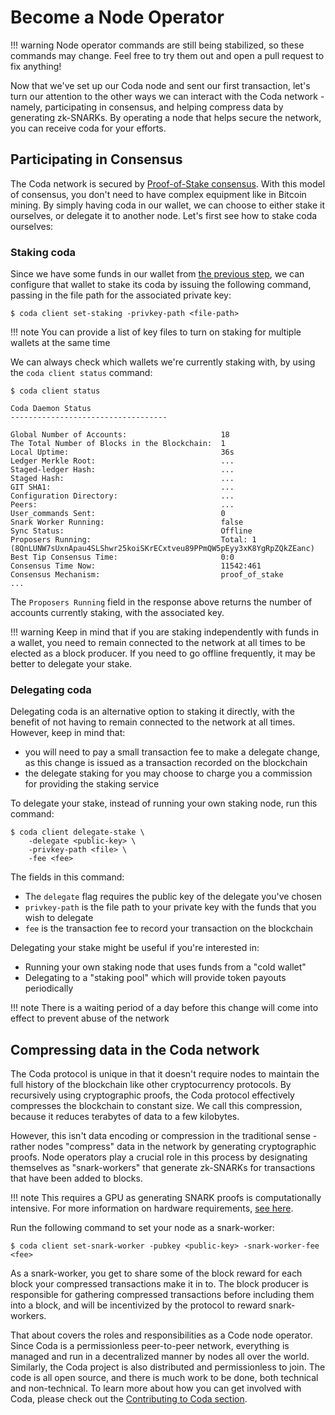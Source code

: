 # Become a Node Operator

!!! warning
    Node operator commands are still being stabilized, so these commands may change. Feel free to try them out and open a pull request to fix anything!


Now that we've set up our Coda node and sent our first transaction, let's turn our attention to the other ways we can interact with the Coda network - namely, participating in consensus, and helping compress data by generating zk-SNARKs. By operating a node that helps secure the network, you can receive coda for your efforts.

## Participating in Consensus

The Coda network is secured by [Proof-of-Stake consensus](/glossary/#proof-of-stake). With this model of consensus, you don't need to have complex equipment like in Bitcoin mining. By simply having coda in our wallet, we can choose to either stake it ourselves, or delegate it to another node. Let's first see how to stake coda ourselves:

### Staking coda

Since we have some funds in our wallet from [the previous step](/my-first-transaction), we can configure that wallet to stake its coda by issuing the following command, passing in the file path for the associated private key:

    $ coda client set-staking -privkey-path <file-path>

!!! note
    You can provide a list of key files to turn on staking for multiple wallets at the same time

We can always check which wallets we're currently staking with, by using the `coda client status` command:

    $ coda client status
    
    Coda Daemon Status 
    -----------------------------------
    
    Global Number of Accounts:                     18
    The Total Number of Blocks in the Blockchain:  1
    Local Uptime:                                  36s
    Ledger Merkle Root:                            ...
    Staged-ledger Hash:                            ...
    Staged Hash:                                   ...
    GIT SHA1:                                      ...
    Configuration Directory:                       ...
    Peers:                                         ...
    User_commands Sent:                            0
    Snark Worker Running:                          false
    Sync Status:                                   Offline
    Proposers Running:                             Total: 1 (8QnLUNW7sUxnApau4SLShwr25koiSKrECxtveu89PPmQW5pEyy3xK8YgRpZQkZEanc)
    Best Tip Consensus Time:                       0:0
    Consensus Time Now:                            11542:461
    Consensus Mechanism:                           proof_of_stake
    ...

The `Proposers Running` field in the response above returns the number of accounts currently staking, with the associated key.

!!! warning
    Keep in mind that if you are staking independently with funds in a wallet, you need to remain connected to the network at all times to be elected as a block producer. If you need to go offline frequently, it may be better to delegate your stake.

### Delegating coda

Delegating coda is an alternative option to staking it directly, with the benefit of not having to remain connected to the network at all times. However, keep in mind that:

- you will need to pay a small transaction fee to make a delegate change, as this change is issued as a transaction recorded on the blockchain
- the delegate staking for you may choose to charge you a commission for providing the staking service

To delegate your stake, instead of running your own staking node, run this command:

    $ coda client delegate-stake \
        -delegate <public-key> \
        -privkey-path <file> \
        -fee <fee>

The fields in this command:

- The `delegate` flag requires the public key of the delegate you've chosen
- `privkey-path` is the file path to your private key with the funds that you wish to delegate
- `fee` is the transaction fee to record your transaction on the blockchain

Delegating your stake might be useful if you're interested in:

- Running your own staking node that uses funds from a "cold wallet"
- Delegating to a "staking pool" which will provide token payouts periodically

!!! note
    There is a waiting period of a day before this change will come into effect to prevent abuse of the network

## Compressing data in the Coda network 

The Coda protocol is unique in that it doesn't require nodes to maintain the full history of the blockchain like other cryptocurrency protocols. By recursively using cryptographic proofs, the Coda protocol effectively compresses the blockchain to constant size. We call this compression, because it reduces terabytes of data to a few kilobytes.

However, this isn't data encoding or compression in the traditional sense - rather nodes "compress" data in the network by generating cryptographic proofs. Node operators play a crucial role in this process by designating themselves as "snark-workers" that generate zk-SNARKs for transactions that have been added to blocks.

!!! note
    This requires a GPU as generating SNARK proofs is computationally intensive. For more information on hardware requirements, [see here]().

Run the following command to set your node as a snark-worker:

    $ coda client set-snark-worker -pubkey <public-key> -snark-worker-fee <fee>

As a snark-worker, you get to share some of the block reward for each block your compressed transactions make it in to. The block producer is responsible for gathering compressed transactions before including them into a block, and will be incentivized by the protocol to reward snark-workers.

That about covers the roles and responsibilities as a Code node operator. Since Coda is a permissionless peer-to-peer network, everything is managed and run in a decentralized manner by nodes all over the world. Similarly, the Coda project is also distributed and permissionless to join. The code is all open source, and there is much work to be done, both technical and non-technical. To learn more about how you can get involved with Coda, please check out the [Contributing to Coda section](../contributing).
